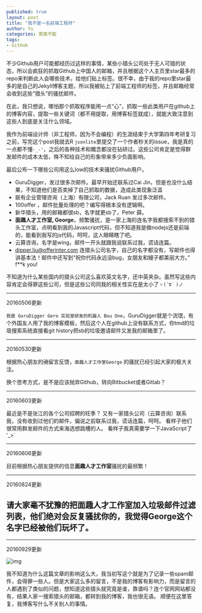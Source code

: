 ```yaml
---
published: true
layout: post
title: "我不是一名前端工程师"
author: Yu
categories: 聚类不能
tags:
- GitHub
---
```


不少Github用户可能都经历过这样的事情，某些小猎头公司处于无人可猎的状态，所以会疯狂的抓取Github上中国人的邮箱，并且根据这个人主页里star最多的repo来判断此人会哪些技术，给他们贴上标签。很不幸，由于我的repo里star最多的是自己的Jekyll博客主题，所以我被贴上了前端工程师的标签，并且邮箱经常会收到这些“猎头”的骚扰邮件。

在此，我只想说，哪怕那个抓取程序能用一点“心”，抓取一些此类用户在github上的博客内容，提取一些关键词（都不用提取，用博客标签就成），就能大致注意到这些人到底是关注什么领域。

我作为前端设计师（非工程师，因为不会编程）的生涯结束于大学第四年考研复习之前，写完这个post我就去R `jsonlite`里提交了一个作者秒关的issue，我是真的一点都不懂`-_-'`，之后的各种技术和概念都没在钻研过。这些公司肯定是觉得群发邮件的成本太低，殊不知给自己的形象带来多少负面影响。

最后公布一下哪些公司用这么low的技术来骚扰Github用户。

- GuruDigger，发过很多次邮件。最早开始还联系过Cai Jin，但是也没什么结果，不知道他们是否卖掉了自己抓取的数据，造成此类现象泛滥
- 联有企业管理咨询（上海）有限公司，Jack Ruan 发过多次邮件。
- 100offer ，邮件批量处理的吧？编写得根本没有逻辑啊。
- 新华猎头，用的邮箱都很sb，名字就更sb了，Peter 薛。
- **面趣人才工作室, George**，频繁骚扰，是一家上海的连名字我都搜索不到的猎头工作室，点明看到我的Javascript代码，但不知道我是做nodejs还是前端的，能看到我写的js代码，呵呵，这人眼睛瞎了吧。
- 云算咨询，名字是wing，邮件一开头就跟我说联系过我，谎话连篇。
-  dipper.liu@offerinter.com 连猎头公司名字，自己的名字都没有，写邮件也得讲基本法！邮件中还写到“祝你代码永远没bug，女朋友和嫂子都美丽大方。” f\*\*k you!


不知道为什么某些国内的猎头公司这么喜欢英文名字，还中英夹杂。虽然写这些内容肯定会得罪这些公司，但是这些公司同我的相关性实在是太小了`ヽ(´∇｀)ノ`

---------------------------------

20160506更新

`我是 GuruDigger Gero 实验室研发的机器人 Buu One`，GuruDigger就是个流氓，有个外国友人用了我的博客模板，然后这个人在github上没有联系方式，你tmd的垃圾搜索系统直接看git history把sb的垃圾邀请邮件又发我的邮箱里了。

---------------------------------

20160530更新

根据热心朋友的<del>流</del>留言反馈，`面趣人才工作室George` 的骚扰已经引起大家的极大关注。

换个思考方式，是不是应该抛弃Github，转向Bitbucket或者Gitlab？

---------------------------------

20160603更新

最近是不是张江的各个公司招聘的旺季？ 又有一家猎头公司（云算咨询）联系我，没有收到过他们的邮件，偏说之前联系过我，谎话连篇，呵呵。
看样子他们很常用群发邮件的方式来海选想跳槽的人。
看样子我真需要学一下JavaScript了 '_>` 

---------------------------------

20160606更新

目前根据热心朋友提供的信息**面趣人才工作室**骚扰的最频繁！

---------------------------------

20160824更新

## 请大家毫不犹豫的把**面趣人才工作室**加入垃圾邮件过滤列表，他们绝对会反复骚扰你的，我觉得George这个名字已经被他们玩坏了。

---------------------------------

20160929更新

![img](https://i.imgur.com/MMmK0J8.png)

我不知道为什么这篇文章的影响这么大，我当初写这个就是为了记录一些spam邮件，会得罪一些人。但是大家这么多的留言，不是我的博客有影响力，而是留言的人都遇到了类似的问题，想知道这些猎头就究竟是谁，靠谱吗？连个官网网站都没有，结果人家一搜索猎头的邮箱，都转到我的博客，我也很无语。
顺便在这里答复，我博客写什么不关别人的事情。


